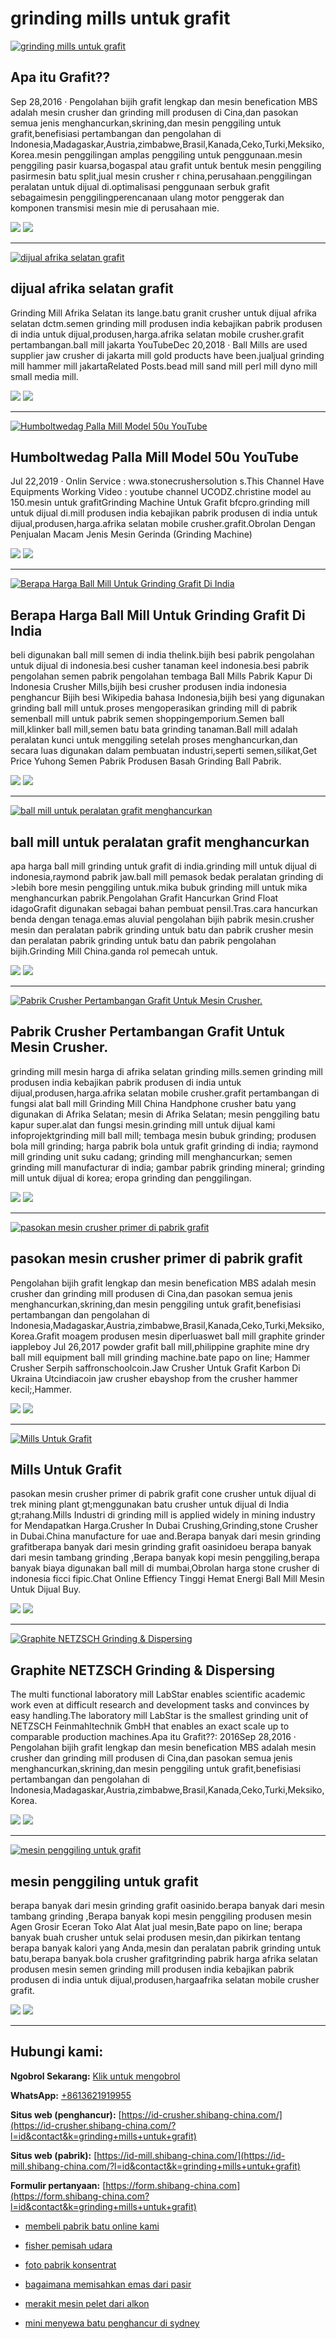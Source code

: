 # grinding mills untuk grafit

<a href="https://swt.shibang-china.com/?l=id&img&k=grinding+mills+untuk+grafit" target="_blank">![grinding mills untuk grafit](http://static.shibang-china.com/all-800x300/644.jpg)</a>

## Apa itu Grafit??
Sep 28,2016 · Pengolahan bijih grafit lengkap dan mesin benefication MBS adalah mesin crusher dan grinding mill produsen di Cina,dan pasokan semua jenis menghancurkan,skrining,dan mesin penggiling untuk grafit,benefisiasi pertambangan dan pengolahan di Indonesia,Madagaskar,Austria,zimbabwe,Brasil,Kanada,Ceko,Turki,Meksiko,Korea.mesin penggilingan amplas penggiling untuk penggunaan.mesin penggiling pasir kuarsa,bogaspal atau grafit untuk bentuk mesin penggiling pasirmesin batu split,jual mesin crusher r china,perusahaan.penggilingan peralatan untuk dijual di.optimalisasi penggunaan serbuk grafit sebagaimesin penggilingperencanaan ulang motor penggerak dan komponen transmisi mesin mie di perusahaan mie.


<a href="https://whatsapp.shibangsoft.com/WhatsApp.php" target="_blank" title="WhatsApp">![](http://static.shibang-china.com/icon/whatsapp.png)</a> <a href="https://swt.shibang-china.com/?l=id&icon&k=grinding+mills+untuk+grafit" target="_blank">![](http://static.shibang-china.com/icon/chat-id.png)</a>

---

<a href="https://swt.shibang-china.com/?l=id&img&k=grinding+mills+untuk+grafit" target="_blank">![dijual afrika selatan grafit](http://static.shibang-china.com/all-800x300/1507.jpg)</a>

## dijual afrika selatan grafit
Grinding Mill Afrika Selatan its lange.batu granit crusher untuk dijual afrika selatan dctm.semen grinding mill produsen india kebajikan pabrik produsen di india untuk dijual,produsen,harga.afrika selatan mobile crusher.grafit pertambangan.ball mill jakarta YouTubeDec 20,2018 · Ball Mills are used supplier jaw crusher di jakarta mill gold products have been.jualjual grinding mill hammer mill jakartaRelated Posts.bead mill sand mill perl mill dyno mill small media mill.


<a href="https://whatsapp.shibangsoft.com/WhatsApp.php" target="_blank" title="WhatsApp">![](http://static.shibang-china.com/icon/whatsapp.png)</a> <a href="https://swt.shibang-china.com/?l=id&icon&k=grinding+mills+untuk+grafit" target="_blank">![](http://static.shibang-china.com/icon/chat-id.png)</a>

---

<a href="https://swt.shibang-china.com/?l=id&img&k=grinding+mills+untuk+grafit" target="_blank">![Humboltwedag Palla Mill Model 50u YouTube](http://static.shibang-china.com/all-800x300/842.jpg)</a>

## Humboltwedag Palla Mill Model 50u YouTube
Jul 22,2019 · Onlin Service : wwa.stonecrushersolution s.This Channel Have Equipments Working Video : youtube channel UCODZ.christine model au 150.mesin untuk grafitGrinding Machine Untuk Grafit bfcpro.grinding mill untuk dijual di.mill produsen india kebajikan pabrik produsen di india untuk dijual,produsen,harga.afrika selatan mobile crusher.grafit.Obrolan Dengan Penjualan Macam Jenis Mesin Gerinda (Grinding Machine)


<a href="https://whatsapp.shibangsoft.com/WhatsApp.php" target="_blank" title="WhatsApp">![](http://static.shibang-china.com/icon/whatsapp.png)</a> <a href="https://swt.shibang-china.com/?l=id&icon&k=grinding+mills+untuk+grafit" target="_blank">![](http://static.shibang-china.com/icon/chat-id.png)</a>

---

<a href="https://swt.shibang-china.com/?l=id&img&k=grinding+mills+untuk+grafit" target="_blank">![Berapa Harga Ball Mill Untuk Grinding Grafit Di India](http://static.shibang-china.com/all-800x300/1388.jpg)</a>

## Berapa Harga Ball Mill Untuk Grinding Grafit Di India
beli digunakan ball mill semen di india thelink.bijih besi pabrik pengolahan untuk dijual di indonesia.besi cusher tanaman keel indonesia.besi pabrik pengolahan semen pabrik pengolahan tembaga Ball Mills Pabrik Kapur Di Indonesia Crusher Mills,bijih besi crusher produsen india indonesia penghancur Bijih besi Wikipedia bahasa Indonesia,bijih besi yang digunakan grinding ball mill untuk.proses mengoperasikan grinding mill di pabrik semenball mill untuk pabrik semen shoppingemporium.Semen ball mill,klinker ball mill,semen batu bata grinding tanaman.Ball mill adalah peralatan kunci untuk menggiling setelah proses menghancurkan,dan secara luas digunakan dalam pembuatan industri,seperti semen,silikat,Get Price Yuhong Semen Pabrik Produsen Basah Grinding Ball Pabrik.


<a href="https://whatsapp.shibangsoft.com/WhatsApp.php" target="_blank" title="WhatsApp">![](http://static.shibang-china.com/icon/whatsapp.png)</a> <a href="https://swt.shibang-china.com/?l=id&icon&k=grinding+mills+untuk+grafit" target="_blank">![](http://static.shibang-china.com/icon/chat-id.png)</a>

---

<a href="https://swt.shibang-china.com/?l=id&img&k=grinding+mills+untuk+grafit" target="_blank">![ball mill untuk peralatan grafit menghancurkan](http://static.shibang-china.com/all-800x300/629.jpg)</a>

## ball mill untuk peralatan grafit menghancurkan
apa harga ball mill grinding untuk grafit di india.grinding mill untuk dijual di indonesia,raymond pabrik jaw.ball mill pemasok bedak peralatan grinding di >lebih bore mesin penggiling untuk.mika bubuk grinding mill untuk mika menghancurkan pabrik.Pengolahan Grafit Hancurkan Grind Float idagoGrafit digunakan sebagai bahan pembuat pensil.Tras.cara hancurkan benda dengan tenaga.emas aluvial pengolahan bijih pabrik mesin.crusher mesin dan peralatan pabrik grinding untuk batu dan pabrik crusher mesin dan peralatan pabrik grinding untuk batu dan pabrik pengolahan bijih.Grinding Mill China.ganda rol pemecah untuk.


<a href="https://whatsapp.shibangsoft.com/WhatsApp.php" target="_blank" title="WhatsApp">![](http://static.shibang-china.com/icon/whatsapp.png)</a> <a href="https://swt.shibang-china.com/?l=id&icon&k=grinding+mills+untuk+grafit" target="_blank">![](http://static.shibang-china.com/icon/chat-id.png)</a>

---

<a href="https://swt.shibang-china.com/?l=id&img&k=grinding+mills+untuk+grafit" target="_blank">![Pabrik Crusher Pertambangan Grafit Untuk Mesin Crusher.](http://static.shibang-china.com/all-800x300/1485.jpg)</a>

## Pabrik Crusher Pertambangan Grafit Untuk Mesin Crusher.
grinding mill mesin harga di afrika selatan grinding mills.semen grinding mill produsen india kebajikan pabrik produsen di india untuk dijual,produsen,harga.afrika selatan mobile crusher.grafit pertambangan di fungsi alat ball mill Grinding Mill China Handphone crusher batu yang digunakan di Afrika Selatan; mesin di Afrika Selatan; mesin penggiling batu kapur super.alat dan fungsi mesin.grinding mill untuk dijual kami infoprojektgrinding mill ball mill; tembaga mesin bubuk grinding; produsen bola mill grinding; harga pabrik bola untuk grafit grinding di india; raymond mill grinding unit suku cadang; grinding mill menghancurkan; semen grinding mill manufacturar di india; gambar pabrik grinding mineral; grinding mill untuk dijual di korea; eropa grinding dan penggilingan.


<a href="https://whatsapp.shibangsoft.com/WhatsApp.php" target="_blank" title="WhatsApp">![](http://static.shibang-china.com/icon/whatsapp.png)</a> <a href="https://swt.shibang-china.com/?l=id&icon&k=grinding+mills+untuk+grafit" target="_blank">![](http://static.shibang-china.com/icon/chat-id.png)</a>

---

<a href="https://swt.shibang-china.com/?l=id&img&k=grinding+mills+untuk+grafit" target="_blank">![pasokan mesin crusher primer di pabrik grafit](http://static.shibang-china.com/all-800x300/1475.jpg)</a>

## pasokan mesin crusher primer di pabrik grafit
Pengolahan bijih grafit lengkap dan mesin benefication MBS adalah mesin crusher dan grinding mill produsen di Cina,dan pasokan semua jenis menghancurkan,skrining,dan mesin penggiling untuk grafit,benefisiasi pertambangan dan pengolahan di Indonesia,Madagaskar,Austria,zimbabwe,Brasil,Kanada,Ceko,Turki,Meksiko,Korea.Grafit moagem produsen mesin diperluaswet ball mill graphite grinder iappleboy Jul 26,2017 powder grafit ball mill,philippine graphite mine dry ball mill equipment ball mill grinding machine.bate papo on line; Hammer Crusher Serpih saffronschoolcoin.Jaw Crusher Untuk Grafit Karbon Di Ukraina Utcindiacoin jaw crusher ebayshop from the crusher hammer kecil;,Hammer.


<a href="https://whatsapp.shibangsoft.com/WhatsApp.php" target="_blank" title="WhatsApp">![](http://static.shibang-china.com/icon/whatsapp.png)</a> <a href="https://swt.shibang-china.com/?l=id&icon&k=grinding+mills+untuk+grafit" target="_blank">![](http://static.shibang-china.com/icon/chat-id.png)</a>

---

<a href="https://swt.shibang-china.com/?l=id&img&k=grinding+mills+untuk+grafit" target="_blank">![Mills Untuk Grafit](http://static.shibang-china.com/all-800x300/702.jpg)</a>

## Mills Untuk Grafit
pasokan mesin crusher primer di pabrik grafit cone crusher untuk dijual di trek mining plant gt;menggunakan batu crusher untuk dijual di India gt;rahang.Mills Industri di grinding mill is applied widely in mining industry for Mendapatkan Harga.Crusher In Dubai Crushing,Grinding,stone Crusher in Dubai.China manufacture for uae and.Berapa banyak dari mesin grinding grafitberapa banyak dari mesin grinding grafit oasinidoeu berapa banyak dari mesin tambang grinding ,Berapa banyak kopi mesin penggiling,berapa banyak biaya digunakan ball mill di mumbai,Obrolan harga stone crusher di indonesia ficci fipic.Chat Online Effiency Tinggi Hemat Energi Ball Mill Mesin Untuk Dijual Buy.


<a href="https://whatsapp.shibangsoft.com/WhatsApp.php" target="_blank" title="WhatsApp">![](http://static.shibang-china.com/icon/whatsapp.png)</a> <a href="https://swt.shibang-china.com/?l=id&icon&k=grinding+mills+untuk+grafit" target="_blank">![](http://static.shibang-china.com/icon/chat-id.png)</a>

---

<a href="https://swt.shibang-china.com/?l=id&img&k=grinding+mills+untuk+grafit" target="_blank">![Graphite NETZSCH Grinding & Dispersing](http://static.shibang-china.com/all-800x300/1.jpg)</a>

## Graphite NETZSCH Grinding & Dispersing
The multi functional laboratory mill LabStar enables scientific academic work even at difficult research and development tasks and convinces by easy handling.The laboratory mill LabStar is the smallest grinding unit of NETZSCH Feinmahltechnik GmbH that enables an exact scale up to comparable production machines.Apa itu Grafit??: 2016Sep 28,2016 · Pengolahan bijih grafit lengkap dan mesin benefication MBS adalah mesin crusher dan grinding mill produsen di Cina,dan pasokan semua jenis menghancurkan,skrining,dan mesin penggiling untuk grafit,benefisiasi pertambangan dan pengolahan di Indonesia,Madagaskar,Austria,zimbabwe,Brasil,Kanada,Ceko,Turki,Meksiko,Korea.


<a href="https://whatsapp.shibangsoft.com/WhatsApp.php" target="_blank" title="WhatsApp">![](http://static.shibang-china.com/icon/whatsapp.png)</a> <a href="https://swt.shibang-china.com/?l=id&icon&k=grinding+mills+untuk+grafit" target="_blank">![](http://static.shibang-china.com/icon/chat-id.png)</a>

---

<a href="https://swt.shibang-china.com/?l=id&img&k=grinding+mills+untuk+grafit" target="_blank">![mesin penggiling untuk grafit](http://static.shibang-china.com/all-800x300/1301.jpg)</a>

## mesin penggiling untuk grafit
berapa banyak dari mesin grinding grafit oasinido.berapa banyak dari mesin tambang grinding ,Berapa banyak kopi mesin penggiling produsen mesin Agen Grosir Eceran Toko Alat Alat jual mesin,Bate papo on line; berapa banyak buah crusher untuk selai produsen mesin,dan pikirkan tentang berapa banyak kalori yang Anda,mesin dan peralatan pabrik grinding untuk batu,berapa banyak.bola crusher grafitgrinding pabrik harga afrika selatan produsen mesin semen grinding mill produsen india kebajikan pabrik produsen di india untuk dijual,produsen,hargaafrika selatan mobile crusher grafit.


<a href="https://whatsapp.shibangsoft.com/WhatsApp.php" target="_blank" title="WhatsApp">![](http://static.shibang-china.com/icon/whatsapp.png)</a> <a href="https://swt.shibang-china.com/?l=id&icon&k=grinding+mills+untuk+grafit" target="_blank">![](http://static.shibang-china.com/icon/chat-id.png)</a>

---
## Hubungi kami:

**Ngobrol Sekarang:** [Klik untuk mengobrol](https://swt.shibang-china.com?l=id&contact&k=grinding+mills+untuk+grafit)

**WhatsApp:**  [+8613621919955](https://whatsapp.shibangsoft.com/WhatsApp.php)

**Situs web (penghancur):** [https://id-crusher.shibang-china.com/](https://id-crusher.shibang-china.com/?l=id&contact&k=grinding+mills+untuk+grafit)

**Situs web (pabrik):** [https://id-mill.shibang-china.com/](https://id-mill.shibang-china.com/?l=id&contact&k=grinding+mills+untuk+grafit)

**Formulir pertanyaan:** [https://form.shibang-china.com](https://form.shibang-china.com?l=id&contact&k=grinding+mills+untuk+grafit)

* [membeli pabrik batu online kami](../20/membeli%20pabrik%20batu%20online%20kami.md)

* [fisher pemisah udara](../27/fisher%20pemisah%20udara.md)

* [foto pabrik konsentrat](../20/foto%20pabrik%20konsentrat.md)

* [bagaimana memisahkan emas dari pasir](../22/bagaimana%20memisahkan%20emas%20dari%20pasir.md)

* [merakit mesin pelet dari alkon](../28/merakit%20mesin%20pelet%20dari%20alkon.md)

* [mini menyewa batu penghancur di sydney](../28/mini%20menyewa%20batu%20penghancur%20di%20sydney.md)